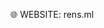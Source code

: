 🌐 WEBSITE: rens.ml

<!---
rensml/rensml is a ✨ special ✨ repository because its `README.md` (this file) appears on your GitHub profile.
You can click the Preview link to take a look at your changes.
--->
